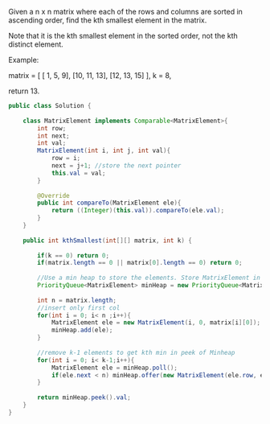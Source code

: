 Given a n x n matrix where each of the rows and columns are sorted in ascending order, find the kth smallest element in the matrix.

Note that it is the kth smallest element in the sorted order, not the kth distinct element.

Example:

matrix = [
   [ 1,  5,  9],
   [10, 11, 13],
   [12, 13, 15]
],
k = 8,

return 13.


```java
public class Solution {
    
    class MatrixElement implements Comparable<MatrixElement>{
        int row;
        int next;
        int val;
        MatrixElement(int i, int j, int val){
            row = i;
            next = j+1; //store the next pointer
            this.val = val;
        }
        
        @Override
        public int compareTo(MatrixElement ele){
            return ((Integer)(this.val)).compareTo(ele.val);
        }
    }
    
    public int kthSmallest(int[][] matrix, int k) {
        
        if(k == 0) return 0;
        if(matrix.length == 0 || matrix[0].length == 0) return 0;
        
        //Use a min heap to store the elements. Store MatrixElement in heap
        PriorityQueue<MatrixElement> minHeap = new PriorityQueue<MatrixElement>();
        
        int n = matrix.length;
        //insert only first col
        for(int i = 0; i< n ;i++){
            MatrixElement ele = new MatrixElement(i, 0, matrix[i][0]);
            minHeap.add(ele);
        }
        
        //remove k-1 elements to get kth min in peek of Minheap
        for(int i = 0; i< k-1;i++){
            MatrixElement ele = minHeap.poll();
            if(ele.next < n) minHeap.offer(new MatrixElement(ele.row, ele.next, matrix[ele.row][ele.next]));
        }
        
        return minHeap.peek().val;
    }
}
```
